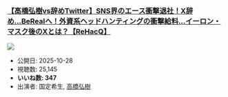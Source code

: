 ### [【高橋弘樹vs辞めTwitter】SNS界のエース衝撃退社！X辞め...BeRealへ！外資系ヘッドハンティングの衝撃給料...イーロン・マスク後のXとは？【ReHacQ】](https://www.youtube.com/watch?v=Km4Hw7otGrU)
[![](https://img.youtube.com/vi/Km4Hw7otGrU/sddefault.jpg)](https://www.youtube.com/watch?v=Km4Hw7otGrU)
-   公開日: 2025-10-28
-   視聴数: 25,145
-   **いいね数: 347**
-   出演者: 国定希生, [高橋弘樹](/rehacq_fan/people/高橋弘樹 "wikilink")
